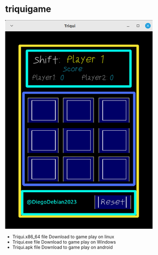 # triquigame

![Triqui image game](/icon.png)

* Triqui.x86_64 file Download to game play on linux 
* Triqui.exe file Download to game play on Windows
* Triqui.apk file Download to game play on android